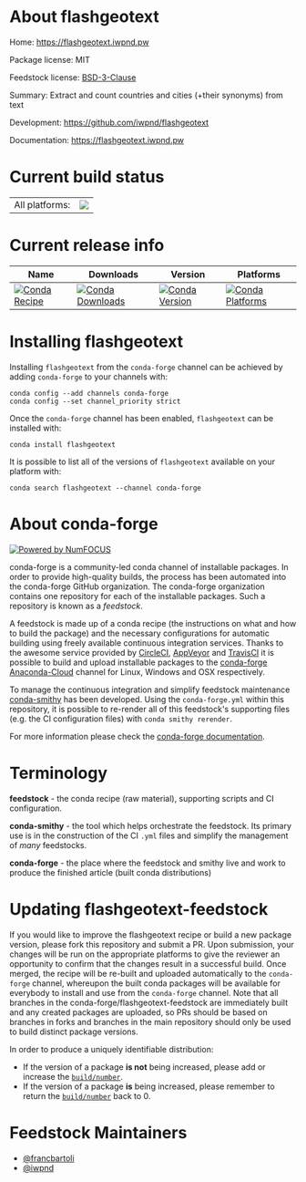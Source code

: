 About flashgeotext
==================

Home: https://flashgeotext.iwpnd.pw

Package license: MIT

Feedstock license: [BSD-3-Clause](https://github.com/conda-forge/flashgeotext-feedstock/blob/master/LICENSE.txt)

Summary: Extract and count countries and cities (+their synonyms) from text

Development: https://github.com/iwpnd/flashgeotext

Documentation: https://flashgeotext.iwpnd.pw

Current build status
====================


<table><tr><td>All platforms:</td>
    <td>
      <a href="https://dev.azure.com/conda-forge/feedstock-builds/_build/latest?definitionId=12411&branchName=master">
        <img src="https://dev.azure.com/conda-forge/feedstock-builds/_apis/build/status/flashgeotext-feedstock?branchName=master">
      </a>
    </td>
  </tr>
</table>

Current release info
====================

| Name | Downloads | Version | Platforms |
| --- | --- | --- | --- |
| [![Conda Recipe](https://img.shields.io/badge/recipe-flashgeotext-green.svg)](https://anaconda.org/conda-forge/flashgeotext) | [![Conda Downloads](https://img.shields.io/conda/dn/conda-forge/flashgeotext.svg)](https://anaconda.org/conda-forge/flashgeotext) | [![Conda Version](https://img.shields.io/conda/vn/conda-forge/flashgeotext.svg)](https://anaconda.org/conda-forge/flashgeotext) | [![Conda Platforms](https://img.shields.io/conda/pn/conda-forge/flashgeotext.svg)](https://anaconda.org/conda-forge/flashgeotext) |

Installing flashgeotext
=======================

Installing `flashgeotext` from the `conda-forge` channel can be achieved by adding `conda-forge` to your channels with:

```
conda config --add channels conda-forge
conda config --set channel_priority strict
```

Once the `conda-forge` channel has been enabled, `flashgeotext` can be installed with:

```
conda install flashgeotext
```

It is possible to list all of the versions of `flashgeotext` available on your platform with:

```
conda search flashgeotext --channel conda-forge
```


About conda-forge
=================

[![Powered by NumFOCUS](https://img.shields.io/badge/powered%20by-NumFOCUS-orange.svg?style=flat&colorA=E1523D&colorB=007D8A)](http://numfocus.org)

conda-forge is a community-led conda channel of installable packages.
In order to provide high-quality builds, the process has been automated into the
conda-forge GitHub organization. The conda-forge organization contains one repository
for each of the installable packages. Such a repository is known as a *feedstock*.

A feedstock is made up of a conda recipe (the instructions on what and how to build
the package) and the necessary configurations for automatic building using freely
available continuous integration services. Thanks to the awesome service provided by
[CircleCI](https://circleci.com/), [AppVeyor](https://www.appveyor.com/)
and [TravisCI](https://travis-ci.com/) it is possible to build and upload installable
packages to the [conda-forge](https://anaconda.org/conda-forge)
[Anaconda-Cloud](https://anaconda.org/) channel for Linux, Windows and OSX respectively.

To manage the continuous integration and simplify feedstock maintenance
[conda-smithy](https://github.com/conda-forge/conda-smithy) has been developed.
Using the ``conda-forge.yml`` within this repository, it is possible to re-render all of
this feedstock's supporting files (e.g. the CI configuration files) with ``conda smithy rerender``.

For more information please check the [conda-forge documentation](https://conda-forge.org/docs/).

Terminology
===========

**feedstock** - the conda recipe (raw material), supporting scripts and CI configuration.

**conda-smithy** - the tool which helps orchestrate the feedstock.
                   Its primary use is in the construction of the CI ``.yml`` files
                   and simplify the management of *many* feedstocks.

**conda-forge** - the place where the feedstock and smithy live and work to
                  produce the finished article (built conda distributions)


Updating flashgeotext-feedstock
===============================

If you would like to improve the flashgeotext recipe or build a new
package version, please fork this repository and submit a PR. Upon submission,
your changes will be run on the appropriate platforms to give the reviewer an
opportunity to confirm that the changes result in a successful build. Once
merged, the recipe will be re-built and uploaded automatically to the
`conda-forge` channel, whereupon the built conda packages will be available for
everybody to install and use from the `conda-forge` channel.
Note that all branches in the conda-forge/flashgeotext-feedstock are
immediately built and any created packages are uploaded, so PRs should be based
on branches in forks and branches in the main repository should only be used to
build distinct package versions.

In order to produce a uniquely identifiable distribution:
 * If the version of a package **is not** being increased, please add or increase
   the [``build/number``](https://docs.conda.io/projects/conda-build/en/latest/resources/define-metadata.html#build-number-and-string).
 * If the version of a package **is** being increased, please remember to return
   the [``build/number``](https://docs.conda.io/projects/conda-build/en/latest/resources/define-metadata.html#build-number-and-string)
   back to 0.

Feedstock Maintainers
=====================

* [@francbartoli](https://github.com/francbartoli/)
* [@iwpnd](https://github.com/iwpnd/)

